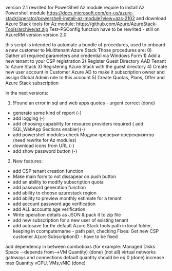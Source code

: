 version 2.1
  rewrited for PowerShell Az module
  require to install Az Powershell module
  https://docs.microsoft.com/en-us/azure-stack/operator/powershell-install-az-module?view=azs-2102
  and download Azure Stack tools for Az module: https://github.com/Azure/AzureStack-Tools/archive/az.zip
  Test-PSConfig function have to be rewrited - still on AzureRM version
version 2.0

this script is intended to automate a bundle of procedures, used to onboard a new customer to Multitenant Azure Stack
Those procedures are:
    0) Gather all required parameters and credential via Windows Form 
    1) Add a new tenant to your CSP registration
    2) Register Guest Directory AAD Tenant to Azure Stack
    3) Registering Azure Stack with the guest directory
    4) Create new user account in Customer Azure AD to make it subscription owner and assign Global Admin role to this account
    5) Create Quotas, Plans, Offer and Azure Stack subscription

In the next versions:
1) !Found an error in sql and web apps quotes - urgent correct (done)
 - generate some kind of report (-)
 - add logging (-)
 - add choosing capability for  resource providers required ( add SQL,WebApp Sections enabler)(-)
 - add powershell modules check Модули проверки пререквизитов (need rewrite for Az modules)
 - download icons from URL (-)
 - add show password button (-)
2) 
   New features:
 - add CSP tenant creation function
 - Make main form to not dissapear on push button
 - add an ability to modify subscription quota
 - add password generation function
 - add ability to choose azurestack region
 - add ability to preview monthly estimate for a tenant
 - add account password age verification
 - add ALL accounts age verification
 - Write operation details as JSON & pack it to zip file
 - add new subscription for a new user of existing tenant
 - add autosave for thr default Azure Stack tools path in local folder, keeping in ccomputername - path pair, checking
  Fixes:
  Get new CSP customer Azure SubscriptionID - have to be fixed



  


 add dependency in between comboboxs (for example: Managed Disks Space --depends from-->VM Quantity) (done) (not all)
 virtual networks gateways and connections default quantity should be eq 0 (done)
 increase max Quantity vCPU, VMs,vNIC (done)
####

